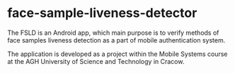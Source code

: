 # face-sample-liveness-detector
The FSLD is an Android app, which main purpose is to verify methods of face samples liveness detection as a part of mobile authentication system.

The application is developed as a project within the Mobile Systems course at the AGH University of Science and Technology in Cracow.
